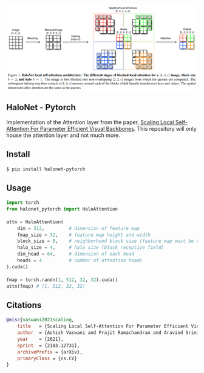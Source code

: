 <img src="./halonet.png" width="500px"></img>

## HaloNet - Pytorch

Implementation of the Attention layer from the paper, <a href="https://arxiv.org/abs/2103.12731">Scaling Local Self-Attention For Parameter Efficient Visual Backbones</a>. This repository will only house the attention layer and not much more.


## Install

```bash
$ pip install halonet-pytorch
```

## Usage

```python
import torch
from halonet_pytorch import HaloAttention

attn = HaloAttention(
    dim = 512,         # dimension of feature map
    fmap_size = 32,    # feature map height and width
    block_size = 8,    # neighborhood block size (feature map must be divisible by this)
    halo_size = 4,     # halo size (block receptive field)
    dim_head = 64,     # dimension of each head
    heads = 4          # number of attention heads
).cuda()

fmap = torch.randn(1, 512, 32, 32).cuda()
attn(fmap) # (1, 512, 32, 32)
```

## Citations

```bibtex
@misc{vaswani2021scaling,
    title   = {Scaling Local Self-Attention For Parameter Efficient Visual Backbones}, 
    author  = {Ashish Vaswani and Prajit Ramachandran and Aravind Srinivas and Niki Parmar and Blake Hechtman and Jonathon Shlens},
    year    = {2021},
    eprint  = {2103.12731},
    archivePrefix = {arXiv},
    primaryClass = {cs.CV}
}
```

